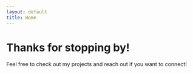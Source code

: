 ```yaml
---
layout: default
title: Home
---
```

# Thanks for stopping by!

Feel free to check out my projects and reach out if you want to connect!


